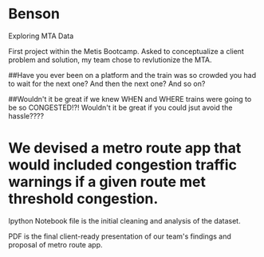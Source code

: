 # Benson
Exploring MTA Data

First project within the Metis Bootcamp. Asked to conceptualize a client problem and solution, my team chose to revlutionize the MTA. 

##Have you ever been on a platform and the train was so crowded you had to wait for the next one? And then the next one? And so on?

##Wouldn't it be great if we knew WHEN and WHERE trains were going to be so CONGESTED!?! Wouldn't it be great if you could jsut avoid the hassle????

# We devised a metro route app that would included congestion traffic warnings if a given route met threshold congestion. 

Ipython Notebook file is the initial cleaning and analysis of the dataset.

PDF is the final client-ready presentation of our team's findings and proposal of metro route app.
